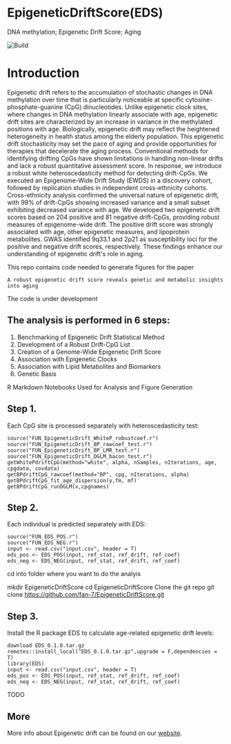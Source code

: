 # EpigeneticDriftScore(EDS)
DNA methylation; Epigenetic Drift Score; Aging

![Build](https://github.com/fan-7/EpigeneticDriftScore)

# Introduction

Epigenetic drift refers to the accumulation of stochastic changes in DNA methylation over time that is particularly noticeable at specific cytosine-phosphate-guanine (CpG) dinucleotides. Unlike epigenetic clock sites, where changes in DNA methylation linearly associate with age, epigenetic drift sites are characterized by an increase in variance in the methylated positions with age. Biologically, epigenetic 
drift may reflect the heightened heterogeneity in health status among the elderly population. This epigenetic drift stochasticity may set the pace of aging and provide opportunities for therapies that decelerate the aging process. Conventional methods for identifying drifting CpGs have shown limitations in handling non-linear drifts and lack a robust quantitative assessment score. In response, we introduce a robust white heteroscedasticity method for detecting drift-CpGs. We executed an Epigenome-Wide Drift Study (EWDS) in a discovery cohort, followed by replication studies in independent cross-ethnicity cohorts.  Cross-ethnicity analysis confirmed the universal nature of epigenetic drift, with 99% of drift-CpGs showing increased variance and a small subset exhibiting decreased variance with age. We developed two epigenetic drift scores based on 204 positive and 81 negative drift-CpGs, providing robust measures of epigenome-wide drift. The positive drift score was strongly associated with age, other epigenetic measures, and lipoprotein metabolites. GWAS identified 9q33.1 and 2p21 as susceptibility loci for the positive and negative drift scores, respectively. These findings enhance our understanding of epigenetic drift's role in aging.


This repo contains code needed to generate figures for the paper 

    A robust epigenetic drift score reveals genetic and metabolic insights into aging

The code is under development

## The analysis is performed in 6 steps:

1. Benchmarking of Epigenetic Drift Statistical Method
2. Development of a Robust Drift-CpG List
3. Creation of a Genome-Wide Epigenetic Drift Score
4. Association with Epigenetic Clocks
4. Association with Lipid Metabolites and Biomarkers
5. Genetic Basis

R Markdown Notebooks Used for Analysis and Figure Generation



## Step 1. 

Each CpG site is processed separately with heteroscedasticity test:

    source("FUN_EpigeneticDrift_WhiteP_robustcoef.r")
    source("FUN_EpigeneticDrift_BP_rawcoef_test.r")
    source("FUN_EpigeneticDrift_BP_LMR_test.r")
    source("FUN_EpigeneticDrift_DGLM_bacon_test.r")
    getWhitePdriftCpG(method="white", alpha, nSamples, nIterations, age, cpgdata, covdata)
    getBPdriftCpG_rawcoef(method="BP", cpg, nIterations, alpha)
    getBPdriftCpG_fit_age_dispersion(y,fm, mf)
    getBPdriftCpG_runDGLM(x,cpgnames)


## Step 2.

Each individual is predicted separately with EDS:

    source("FUN_EDS_POS.r")
    source("FUN_EDS_NEG.r")
    input <- read.csv("input.csv", header = T)
    eds_pos <- EDS_POS(input, ref_stat, ref_drift, ref_coef)
    eds_neg <- EDS_NEG(input, ref_stat, ref_drift, ref_coef)
    

cd into folder where you want to do the analyis

mkdir EpigeneticDriftScore
cd EpigeneticDriftScore
Clone the git repo
git clone https://github.com/fan-7/EpigeneticDriftScore.git

## Step 3.

Install the R package EDS to calculate age-related epigenetic drift levels:

    download EDS_0.1.0.tar.gz
    remotes::install_local("EDS_0.1.0.tar.gz",upgrade = F,dependencies = T)
    library(EDS)
    input <- read.csv("input.csv", header = T)
    eds_pos <- EDS_POS(input, ref_stat, ref_drift, ref_coef)
    eds_neg <- EDS_NEG(input, ref_stat, ref_drift, ref_coef)
    


TODO 


## More

More info about Epigenetic drift can be found on our [website](https://github.com/fan-7/EpigeneticDriftScore.git ).  
